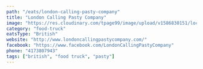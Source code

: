 ```yaml
---
path: "/eats/london-calling-pasty-company"
title: "London Calling Pasty Company"
image: "https://res.cloudinary.com/tpage99/image/upload/v1586830151/local417eats/local417eatslogo.png"
category: "food-truck"
eatsType: "British"
website: "http://www.londoncallingpastycompany.com/"
facebook: "https://www.facebook.com/LondonCallingPastyCompany"
phone: "4173807943"
tags: ["british", "food truck", "pasty"]
---
```

